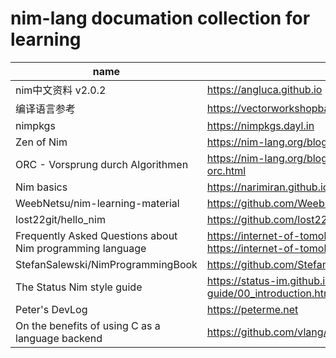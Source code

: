 # nim-lang documation collection for learning




|  name  | link  |
|  ----  | ----  |
| nim中文资料 v2.0.2              | https://angluca.github.io |
| 编译语言参考                     | https://vectorworkshopbaoerjie.github.io/book |
| nimpkgs                          | https://nimpkgs.dayl.in |
| Zen of Nim                      |  https://nim-lang.org/blog/2021/11/15/zen-of-nim.html |
| ORC - Vorsprung durch Algorithmen | https://nim-lang.org/blog/2020/12/08/introducing-orc.html |
| Nim basics                      |  https://narimiran.github.io/nim-basics |
| WeebNetsu/nim-learning-material |  https://github.com/WeebNetsu/nim-learning-material |
| lost22git/hello_nim             |  https://github.com/lost22git/hello_nim |
| Frequently Asked Questions about Nim programming language | https://internet-of-tomohiro.netlify.app/nim/faq.en or https://internet-of-tomohiro.pages.dev/nim/faq.en |
| StefanSalewski/NimProgrammingBook  | https://github.com/StefanSalewski/NimProgrammingBook |
| The Status Nim style guide| https://status-im.github.io/nim-style-guide/00_introduction.html|
| Peter's DevLog | https://peterme.net |
| On the benefits of using C as a language backend | https://github.com/vlang/v/discussions/7849 |
